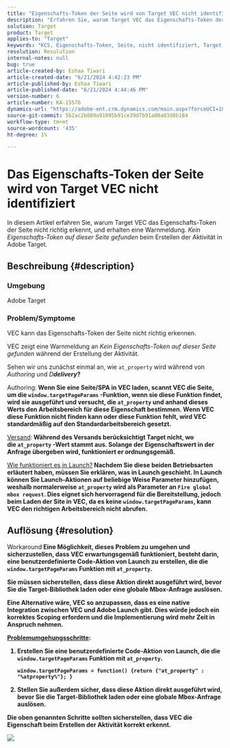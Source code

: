 ```yaml
---
title: "Eigenschafts-Token der Seite wird von Target VEC nicht identifiziert"
description: "Erfahren Sie, warum Target VEC das Eigenschafts-Token der Seite in Adobe Target nicht richtig erkennen kann."
solution: Target
product: Target
applies-to: "Target"
keywords: "KCS, Eigenschafts-Token, Seite, nicht identifiziert, Target VEC, Adobe Target, at_property, window.targetPageParams-Funktion"
resolution: Resolution
internal-notes: null
bug: true
article-created-by: Eshaa Tiwari
article-created-date: "6/21/2024 4:42:23 PM"
article-published-by: Eshaa Tiwari
article-published-date: "6/21/2024 4:44:46 PM"
version-number: 6
article-number: KA-15576
dynamics-url: "https://adobe-ent.crm.dynamics.com/main.aspx?forceUCI=1&pagetype=entityrecord&etn=knowledgearticle&id=7c697f3a-ed2f-ef11-840a-6045bd029b18"
source-git-commit: 5b2ac2b889a91095b91ce39d7b91a00a03d8b184
workflow-type: tm+mt
source-wordcount: '435'
ht-degree: 1%

---
```


# Das Eigenschafts-Token der Seite wird von Target VEC nicht identifiziert


In diesem Artikel erfahren Sie, warum Target VEC das Eigenschafts-Token der Seite nicht richtig erkennt, und erhalten eine Warnmeldung. *Kein Eigenschafts-Token auf dieser Seite gefunden* beim Erstellen der Aktivität in Adobe Target.

## Beschreibung {#description}


### Umgebung

Adobe Target

### Problem/Symptome

VEC kann das Eigenschafts-Token der Seite nicht richtig erkennen.

VEC zeigt eine Warnmeldung an *Kein Eigenschafts-Token auf dieser Seite gefunden* während der Erstellung der Aktivität.

Sehen wir uns zunächst einmal an, wie `at_property` wird während von *Authoring* und *D<b>delivery*?

</b>Authoring:<b>
Wenn Sie eine Seite/SPA in VEC laden, scannt VEC die Seite, um die `window.targetPageParams` -Funktion, wenn sie diese Funktion findet, wird sie ausgeführt und versucht, die `at_property` und anhand dieses Werts den Arbeitsbereich für diese Eigenschaft bestimmen. Wenn VEC diese Funktion nicht finden kann oder diese Funktion fehlt, wird VEC standardmäßig auf den Standardarbeitsbereich gesetzt.

</b><u>Versand</u>:<b>
Während des Versands berücksichtigt Target nicht, wo die `at_property` -Wert stammt aus. Solange der Eigenschaftswert in der Anfrage übergeben wird, funktioniert er ordnungsgemäß.

</b><u>Wie funktioniert es in Launch?</u><b>
Nachdem Sie diese beiden Betriebsarten erläutert haben, müssen Sie erklären, was in Launch geschieht.
In Launch können Sie Launch-Aktionen auf beliebige Weise Parameter hinzufügen, weshalb normalerweise `at_property` wird als Parameter an `Fire global mbox request`.
Dies eignet sich hervorragend für die Bereitstellung, jedoch beim Laden der Site in VEC, da es keine `window.targetPageParams`, kann VEC den richtigen Arbeitsbereich nicht abrufen.


## Auflösung {#resolution}


</b>Workaround<b>
Eine Möglichkeit, dieses Problem zu umgehen und sicherzustellen, dass VEC erwartungsgemäß funktioniert, besteht darin, eine benutzerdefinierte Code-Aktion von Launch zu erstellen, die die `window.targetPageParams` Funktion mit `at_property`.

Sie müssen sicherstellen, dass diese Aktion direkt ausgeführt wird, bevor Sie die Target-Bibliothek laden oder eine globale Mbox-Anfrage auslösen.

Eine Alternative wäre, VEC so anzupassen, dass es eine native Integration zwischen VEC und Adobe Launch gibt. Dies würde jedoch ein korrektes Scoping erfordern und die Implementierung wird mehr Zeit in Anspruch nehmen.

<u>Problemumgehungsschritte</u>:

1. Erstellen Sie eine benutzerdefinierte Code-Aktion von Launch, die die `window.targetPageParams` Funktion mit `at_property`.<br>

   ```
   window.targetPageParams = function() {return {"at_property" : "%atproperty%"}; }
   ```


2. Stellen Sie außerdem sicher, dass diese Aktion direkt ausgeführt wird, bevor Sie die Target-Bibliothek laden oder eine globale Mbox-Anfrage auslösen.


Die oben genannten Schritte sollten sicherstellen, dass VEC die Eigenschaft beim Erstellen der Aktivität korrekt erkennt.

![](http://omniture.custhelp.com/ci/inlineImage/get/3018176/a5a902ecd7ac849bb5bf0fa7e22e14e7)
